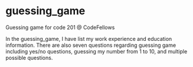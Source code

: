 # guessing_game
Guessing game for code 201 @ CodeFellows

In the guessing_game, I have list my work experience and education information.
There are also seven questions regarding guessing game including yes/no questions, guessing my number from 1 to 10, and multiple possible questions.
